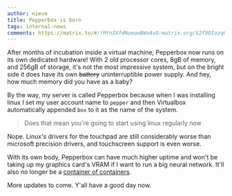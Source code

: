 ```yaml
---
author: nieve
title: Pepperbox is born
tags: internal-news
comments: https://matrix.to/#/!MYnIXfdNoeowBWxAvO:matrix.org/$2f9OIozqOW7-7mc-ynln_hz6y2BaHt99Klvzlx0yCA8?via=matrix.org
---
```


After months of incubation inside a virtual machine, Pepperbox now runs on its own dedicated hardware! With 2 old processor cores, 8gB of memory, and 256gB of storage, it's not the most impressive system, but on the bright side it does have its own ~~battery~~ uninterruptible power supply. And hey, how much memory did you have as a baby? 

By the way, my server is called Pepperbox because when I was installing linux I set my user account name to `pepper` and then Virtualbox automatically appended `box` to it as the name of the system.

> Does that mean you're going to start using linux regularly now

Nope. Linux's drivers for the touchpad are still considerably worse than microsoft precision drivers, and touchscreen support is even worse.

With its own body, Pepperbox can have much higher uptime and won't be taking up my graphics card's VRAM if I want to run a big neural network. It'll also no longer be a [container of containers](https://piped.agew.tech/watch?v=PivpCKEiQOQ&t=0).

More updates to come. Y'all have a good day now.
